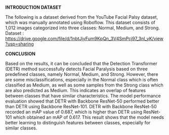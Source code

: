 **INTRODUCTION DATASET**

The following is a dataset derived from the YouTube Facial Palsy dataset, which was manually annotated using Roboflow. This dataset consists of 1,012 images categorized into three classes: Normal, Medium, and Strong.
Dataset : https://drive.google.com/file/d/1nbtJjyFum9KpQn_3V4SmPcj97_3nl_yK/view?usp=sharing

**CONCLUSION**

Based on the results, it can be concluded that the Detection Transformer (DETR) method successfully detects Facial Paralysis based on three predefined classes, namely Normal, Medium, and Strong. However, there are some misclassifications, especially in the Normal class which is often classified as Medium, as well as some samples from the Strong class which are also predicted as Medium. This indicates an overlap of features between classes that have similar characteristics. The model performance evaluation showed that  DETR with Backbone ResNet-50 performed better than DETR using Backbone ResNet-101. DETR with Backbone ResNet-50 recorded an mAP value of 0.687, which is higher than DETR using ResNet-101 which obtained an mAP of 0.617. This result shows that the model needs better learning to distinguish features between classes, especially for similar classes.
